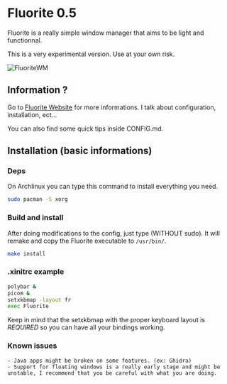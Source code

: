 # Fluorite 0.5

Fluorite is a really simple window manager that aims to be light and functionnal.

This is a very experimental version. Use at your own risk.

![FluoriteWM](https://fluorite.surge.sh/files/Fluorite.png)

## Information ?

Go to [Fluorite Website](https://fluorite.surge.sh) for more informations. I talk about configuration, installation, ect...

You can also find some quick tips inside CONFIG.md.

## Installation (basic informations)

### Deps

On Archlinux you can type this command to install everything you need.

``` sh
sudo pacman -S xorg
```

### Build and install

After doing modifications to the config, just type (WITHOUT sudo). It will remake and copy the Fluorite executable to `/usr/bin/`.

``` sh
make install
```

### .xinitrc example

``` sh
polybar &
picom &
setxkbmap -layout fr
exec Fluorite
```

Keep in mind that the setxkbmap with the proper keyboard layout is *REQUIRED* so you can have all your bindings working.

### Known issues

    - Java apps might be broken on some features. (ex: Ghidra)
    - Support for floating windows is a really early stage and might be unstable, I recommend that you be careful with what you are doing.
